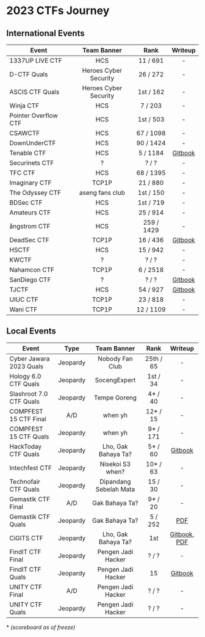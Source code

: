 # 2023 CTFs Journey

## International Events
| Event | Team Banner | Rank | Writeup |
| --- | :---: |  :---: | :---: |
| 1337UP LIVE CTF |  HCS | 11 / 691 | - | 
| D-CTF Quals |  Heroes Cyber Security | 26 / 272 | - | 
| ASCIS CTF Quals |  Heroes Cyber Security | 1st / 162 | - | 
| Winja CTF |  HCS | 7 / 203 | - | 
| Pointer Overflow CTF |  HCS |  1st / 503 | - |
| CSAWCTF |  HCS |  67 / 1098 | - |
| DownUnderCTF |  HCS |  90 / 1424 | - |
| Tenable CTF |  HCS |  5 / 1184 | [Gitbook](https://hyggehalcyon.gitbook.io/page/ctfs/2023/tenable-ctf-2023) |
| Securinets CTF |  ? | ? / ? | - |
| TFC CTF |  HCS |  68 / 1395 | - |
| Imaginary CTF |  TCP1P | 21 / 880 | - |
| The Odyssey CTF |  aseng fans club | 1st / 150 | - |
| BDSec CTF |  HCS | 1st / 719 | - |
| Amateurs CTF |  HCS | 25 / 914 | - |
| ångstrom CTF |  HCS | 259 / 1429 | - 
| DeadSec CTF |  TCP1P | 16 / 436 | [Gitbook](https://hyggehalcyon.gitbook.io/page/ctfs/2023/deadsec-ctf-2023) 
| HSCTF |  HCS | 15 / 942 | -
| KWCTF |  ? | ? / ? | - 
| Nahamcon CTF |  TCP1P | 6 / 2518 | -     
| SanDiego CTF | ? | ? / ? | [Gitbook](https://hyggehalcyon.gitbook.io/page/ctfs/2023/sandiegoctf-2023) 
| TJCTF |   HCS | 54 / 927 | [Gitbook](https://hyggehalcyon.gitbook.io/page/ctfs/2023/tjctf-2023) 
| UIUC CTF |  TCP1P | 23 / 818 | -    
| Wani CTF |  TCP1P | 12 / 1109 | - 
    
    
## Local Events
| Event | Type | Team Banner | Rank | Writeup |
| --- | :---: |  :---: |  :---: | :---: |
| Cyber Jawara 2023 Quals |  Jeopardy | Nobody Fan Club | 25th / 65 | - |
| Hology 6.0 CTF Quals |  Jeopardy | SocengExpert | 1st / 34 | - |
| Slashroot 7.0 CTF Quals |  Jeopardy | Tempe Goreng | 4* / 40 | - |
| COMPFEST 15 CTF Final |  A/D | when yh | 12* / 15 | - |
| COMPFEST 15 CTF Quals |  Jeopardy | when yh | 9* / 171 | - |
| HackToday CTF Quals | Jeopardy | Lho, Gak Bahaya Ta? | 5* / 60 | [Gitbook](https://hyggehalcyon.gitbook.io/page/ctfs/2023/hacktoday-ctf-quals) |
| Intechfest CTF |  Jeopardy | Nisekoi S3 when? | 10* / 63 | - |
| Technofair CTF Quals |  Jeopardy | Dipandang Sebelah Mata | 15 / 30 | - |
| Gemastik CTF Final |  A/D | Gak Bahaya Ta? | 9* / 20 | - |
| Gemastik CTF Quals |  Jeopardy | Gak Bahaya Ta? | 5 / 252 | [PDF](https://github.com/HyggeHalcyon/WriteUps/blob/main/2023/GemastikCTF/Qualifier/Writeup%20Seleksi%20Gemastik%202023%20-%20Gak%20Bahaya%20Ta.pdf) |
| CiGITS CTF |  Jeopardy |  Lho, Gak Bahaya Ta? | 1st | [Gitbook](https://hyggehalcyon.gitbook.io/page/ctfs/2023/cigits-2023), [PDF](https://github.com/HyggeHalcyon/WriteUps/blob/main/2023/CiGITSCTF/Seleksi_Internal_Gemastik_2023_Gak_Bahaya_Ta.pdf)
| FindIT CTF Final |  Jeopardy  | Pengen Jadi Hacker | ? / ? | -
| FindIT CTF Quals |  Jeopardy | Pengen Jadi Hacker | 15 | [Gitbook](https://hyggehalcyon.gitbook.io/page/ctfs/2023/findit-ctf-2023) 
| UNITY CTF Final |  A/D | Pengen Jadi Hacker | ? / ? | -
| UNITY CTF Quals |  Jeopardy | Pengen Jadi Hacker | ? / ? | -

\* *(scoreboard as of freeze)*